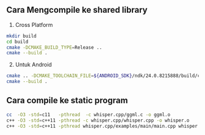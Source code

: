 ## Cara Mengcompile ke shared library

1. Cross Platform
```bash
mkdir build
cd build
cmake -DCMAKE_BUILD_TYPE=Release ..
cmake --build .
```

2. Untuk Android

```bash
cmake .. -DCMAKE_TOOLCHAIN_FILE=${ANDROID_SDK}/ndk/24.0.8215888/build/cmake/android.toolchain.cmake -DCMAKE_BUILD_TYPE=Release -DANDROID_ABI=arm64-v8a
cmake --build .
```



## Cara compile ke static program

```bash
cc  -O3 -std=c11   -pthread  -c whisper.cpp/ggml.c -o ggml.o
c++ -O3 -std=c++11 -pthread -c whisper.cpp/whisper.cpp -o whisper.o
c++ -O3 -std=c++11 -pthread whisper.cpp/examples/main/main.cpp whisper.o ggml.o -o main  -framework Accelerate
```
